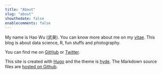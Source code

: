 ```yaml
---
title: "About"
slug: "about"
showthedate: false
enablecomments: false
---
```


My name is Hao Wu (武昊). You can know more about me on my [vitae](/vitae/). This blog is about data science, R, fun stuffs and photography.

You can find me on [GitHub](https://github.com/mohowu/) or [Twitter](http://twitter.com/wumoho). 

This site is created with [Hugo](https://gohugo.io) and the theme is [hyde](https://github.com/spf13/hyde). The Markdown source files are [hosted on Github](https://github.com/mohowu/haowu).



